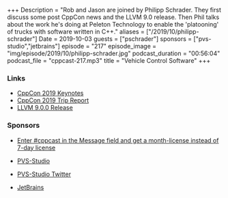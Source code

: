 +++
Description = "Rob and Jason are joined by Philipp Schrader. They first discuss some post CppCon news and the LLVM 9.0 release. Then Phil talks about the work he's doing at Peleton Technology to enable the 'platooning' of trucks with software written in C++."
aliases = ["/2019/10/philipp-schrader"]
Date = 2019-10-03
guests = ["pschrader"]
sponsors = ["pvs-studio","jetbrains"]
episode = "217"
episode_image = "img/episode/2019/10/philipp-schrader.jpg"
podcast_duration = "00:56:04"
podcast_file = "cppcast-217.mp3"
title = "Vehicle Control Software"
+++

### Links ###

 - [CppCon 2019 Keynotes](https://www.youtube.com/watch?v=u_ij0YNkFUs&list=PLHTh1InhhwT6KhvViwRiTR7I5s09dLCSw)
 - [CppCon 2019 Trip Report](https://xania.org/201909/cppcon-2019-trip-report)
 - [LLVM 9.0.0 Release](http://lists.llvm.org/pipermail/llvm-dev/2019-September/135304.html)
 
### Sponsors ###

- [Enter #cppcast in the Message field and get a month-license instead of 7-day license](http://bit.ly/2YOH7re)
- [PVS-Studio](https://www.viva64.com/en/pvs-studio/?utm_source=podcast&utm_medium=banner&utm_campaign=cppcast)
- [PVS-Studio Twitter](https://twitter.com/Code_Analysis)

- [JetBrains](https://www.jetbrains.com/cpp/?utm_source=cppcast&utm_medium=podcast&utm_content=cppcast-podcast&utm_campaign=cpp)